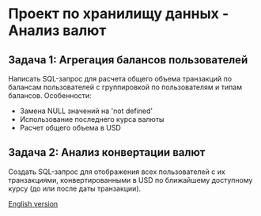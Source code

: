 # Проект по хранилищу данных - Анализ валют

## Задача 1: Агрегация балансов пользователей
Написать SQL-запрос для расчета общего объема транзакций по балансам пользователей с группировкой по пользователям и типам балансов. Особенности:
- Замена NULL значений на 'not defined'
- Использование последнего курса валюты
- Расчет общего объема в USD

## Задача 2: Анализ конвертации валют
Создать SQL-запрос для отображения всех пользователей с их транзакциями, конвертированными в USD по ближайшему доступному курсу (до или после даты транзакции).

[English version](README.md)